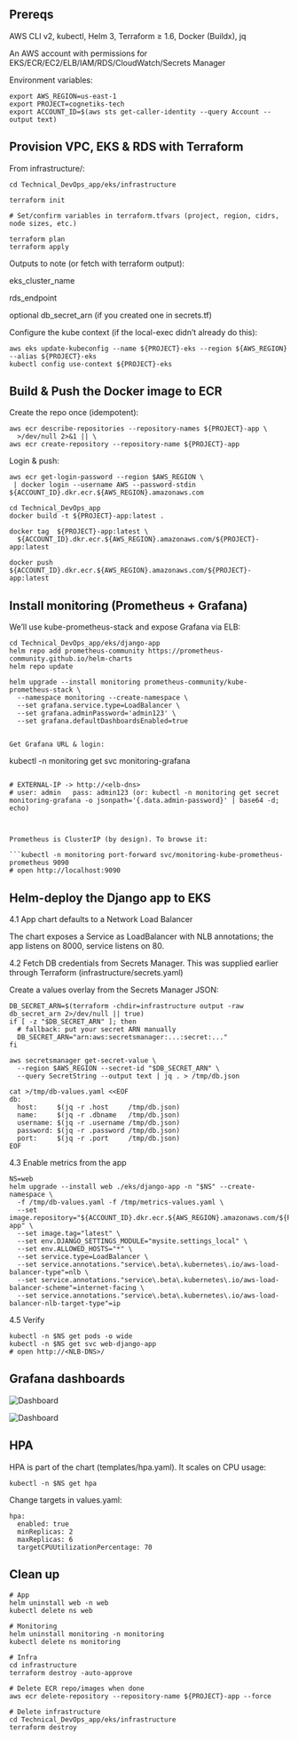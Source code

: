 ## Prereqs

AWS CLI v2, kubectl, Helm 3, Terraform ≥ 1.6, Docker (Buildx), jq

An AWS account with permissions for EKS/ECR/EC2/ELB/IAM/RDS/CloudWatch/Secrets Manager

Environment variables:

```
export AWS_REGION=us-east-1
export PROJECT=cognetiks-tech
export ACCOUNT_ID=$(aws sts get-caller-identity --query Account --output text)
```

## Provision VPC, EKS & RDS with Terraform

From infrastructure/:

```
cd Technical_DevOps_app/eks/infrastructure

terraform init

# Set/confirm variables in terraform.tfvars (project, region, cidrs, node sizes, etc.)

terraform plan
terraform apply

```


Outputs to note (or fetch with terraform output):

eks_cluster_name

rds_endpoint

optional db_secret_arn (if you created one in secrets.tf)

Configure the kube context (if the local-exec didn’t already do this):

```
aws eks update-kubeconfig --name ${PROJECT}-eks --region ${AWS_REGION} --alias ${PROJECT}-eks
kubectl config use-context ${PROJECT}-eks
```

## Build & Push the Docker image to ECR

Create the repo once (idempotent):

```
aws ecr describe-repositories --repository-names ${PROJECT}-app \
  >/dev/null 2>&1 || \
aws ecr create-repository --repository-name ${PROJECT}-app
```


Login & push:

```
aws ecr get-login-password --region $AWS_REGION \
 | docker login --username AWS --password-stdin ${ACCOUNT_ID}.dkr.ecr.${AWS_REGION}.amazonaws.com
```

```
cd Technical_DevOps_app
docker build -t ${PROJECT}-app:latest .

docker tag  ${PROJECT}-app:latest \
  ${ACCOUNT_ID}.dkr.ecr.${AWS_REGION}.amazonaws.com/${PROJECT}-app:latest

docker push ${ACCOUNT_ID}.dkr.ecr.${AWS_REGION}.amazonaws.com/${PROJECT}-app:latest
```



## Install monitoring (Prometheus + Grafana)

We’ll use kube-prometheus-stack and expose Grafana via ELB:

```
cd Technical_DevOps_app/eks/django-app
helm repo add prometheus-community https://prometheus-community.github.io/helm-charts
helm repo update

helm upgrade --install monitoring prometheus-community/kube-prometheus-stack \
  --namespace monitoring --create-namespace \
  --set grafana.service.type=LoadBalancer \
  --set grafana.adminPassword='admin123' \
  --set grafana.defaultDashboardsEnabled=true


Get Grafana URL & login:

```
kubectl -n monitoring get svc monitoring-grafana
```

# EXTERNAL-IP -> http://<elb-dns>
# user: admin   pass: admin123 (or: kubectl -n monitoring get secret monitoring-grafana -o jsonpath='{.data.admin-password}' | base64 -d; echo)



Prometheus is ClusterIP (by design). To browse it:

```kubectl -n monitoring port-forward svc/monitoring-kube-prometheus-prometheus 9090
# open http://localhost:9090
```

## Helm-deploy the Django app to EKS
4.1 App chart defaults to a Network Load Balancer

The chart exposes a Service as LoadBalancer with NLB annotations; the app listens on 8000, service listens on 80.

4.2 Fetch DB credentials from Secrets Manager. This was supplied earlier through Terraform (infrastructure/secrets.yaml)

Create a values overlay from the Secrets Manager JSON:

```
DB_SECRET_ARN=$(terraform -chdir=infrastructure output -raw db_secret_arn 2>/dev/null || true)
if [ -z "$DB_SECRET_ARN" ]; then
  # fallback: put your secret ARN manually
  DB_SECRET_ARN="arn:aws:secretsmanager:...:secret:..."
fi

aws secretsmanager get-secret-value \
  --region $AWS_REGION --secret-id "$DB_SECRET_ARN" \
  --query SecretString --output text | jq . > /tmp/db.json

cat >/tmp/db-values.yaml <<EOF
db:
  host:     $(jq -r .host     /tmp/db.json)
  name:     $(jq -r .dbname   /tmp/db.json)
  username: $(jq -r .username /tmp/db.json)
  password: $(jq -r .password /tmp/db.json)
  port:     $(jq -r .port     /tmp/db.json)
EOF
```

4.3 Enable metrics from the app
```
NS=web
helm upgrade --install web ./eks/django-app -n "$NS" --create-namespace \
  -f /tmp/db-values.yaml -f /tmp/metrics-values.yaml \
  --set image.repository="${ACCOUNT_ID}.dkr.ecr.${AWS_REGION}.amazonaws.com/${PROJECT}-app" \
  --set image.tag="latest" \
  --set env.DJANGO_SETTINGS_MODULE="mysite.settings_local" \
  --set env.ALLOWED_HOSTS="*" \
  --set service.type=LoadBalancer \
  --set service.annotations."service\.beta\.kubernetes\.io/aws-load-balancer-type"=nlb \
  --set service.annotations."service\.beta\.kubernetes\.io/aws-load-balancer-scheme"=internet-facing \
  --set service.annotations."service\.beta\.kubernetes\.io/aws-load-balancer-nlb-target-type"=ip 
```

4.5 Verify
```
kubectl -n $NS get pods -o wide
kubectl -n $NS get svc web-django-app
# open http://<NLB-DNS>/
```

## Grafana dashboards

![Dashboard](./assets/grafana-dashboard.png)

![Dashboard](./assets/grafana-dashboard1.png)

## HPA

HPA is part of the chart (templates/hpa.yaml). It scales on CPU usage:

```kubectl -n $NS get hpa```


Change targets in values.yaml:

```
hpa:
  enabled: true
  minReplicas: 2
  maxReplicas: 6
  targetCPUUtilizationPercentage: 70
```

## Clean up
```
# App
helm uninstall web -n web
kubectl delete ns web

# Monitoring
helm uninstall monitoring -n monitoring
kubectl delete ns monitoring

# Infra
cd infrastructure
terraform destroy -auto-approve

# Delete ECR repo/images when done
aws ecr delete-repository --repository-name ${PROJECT}-app --force

# Delete infrastructure
cd Technical_DevOps_app/eks/infrastructure
terraform destroy
```

